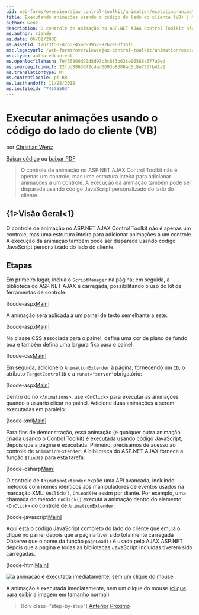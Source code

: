 ```yaml
---
uid: web-forms/overview/ajax-control-toolkit/animation/executing-animations-using-client-side-code-vb
title: Executando animações usando o código do lado do cliente (VB) | Microsoft Docs
author: wenz
description: O controle de animação no ASP.NET AJAX Control Toolkit não é apenas um controle, mas uma estrutura inteira para adicionar animações a um controle. A execução da animação...
ms.author: riande
ms.date: 06/02/2008
ms.assetid: f7073f50-d765-456d-9957-926ce60f35f6
msc.legacyurl: /web-forms/overview/ajax-control-toolkit/animation/executing-animations-using-client-side-code-vb
msc.type: authoredcontent
ms.openlocfilehash: 7ef36900d20d8d07c3c6f3b63ce96568a377a0ed
ms.sourcegitcommit: 22fbd8863672c4ad6693b8388ad5c8e753fb41a2
ms.translationtype: MT
ms.contentlocale: pt-BR
ms.lasthandoff: 11/28/2019
ms.locfileid: "74575503"
---
```

# <a name="executing-animations-using-client-side-code-vb"></a>Executar animações usando o código do lado do cliente (VB)

por [Christian Wenz](https://github.com/wenz)

[Baixar código](https://download.microsoft.com/download/f/9/a/f9a26acd-8df4-4484-8a18-199e4598f411/Animation10.vb.zip) ou [baixar PDF](https://download.microsoft.com/download/6/7/1/6718d452-ff89-4d3f-a90e-c74ec2d636a3/animation10VB.pdf)

> O controle de animação no ASP.NET AJAX Control Toolkit não é apenas um controle, mas uma estrutura inteira para adicionar animações a um controle. A execução da animação também pode ser disparada usando código JavaScript personalizado do lado do cliente.

## <a name="overview"></a>{1&gt;Visão Geral&lt;1}

O controle de animação no ASP.NET AJAX Control Toolkit não é apenas um controle, mas uma estrutura inteira para adicionar animações a um controle. A execução da animação também pode ser disparada usando código JavaScript personalizado do lado do cliente.

## <a name="steps"></a>Etapas

Em primeiro lugar, inclua o `ScriptManager` na página; em seguida, a biblioteca do ASP.NET AJAX é carregada, possibilitando o uso do kit de ferramentas de controle:

[!code-aspx[Main](executing-animations-using-client-side-code-vb/samples/sample1.aspx)]

A animação será aplicada a um painel de texto semelhante a este:

[!code-aspx[Main](executing-animations-using-client-side-code-vb/samples/sample2.aspx)]

Na classe CSS associada para o painel, defina uma cor de plano de fundo boa e também defina uma largura fixa para o painel:

[!code-css[Main](executing-animations-using-client-side-code-vb/samples/sample3.css)]

Em seguida, adicione o `AnimationExtender` à página, fornecendo um `ID`, o atributo `TargetControlID` e a `runat="server"`obrigatório:

[!code-aspx[Main](executing-animations-using-client-side-code-vb/samples/sample4.aspx)]

Dentro do nó `<Animations>`, use `<OnClick>` para executar as animações quando o usuário clicar no painel. Adicione duas animações a serem executadas em paralelo:

[!code-xml[Main](executing-animations-using-client-side-code-vb/samples/sample5.xml)]

Para fins de demonstração, essa animação (e qualquer outra animação criada usando o Control Toolkit) é executada usando código JavaScript, depois que a página é executada. Primeiro, precisamos de acesso ao controle de `AnimationExtender`. A biblioteca do ASP.NET AJAX fornece a função `$find()` para esta tarefa:

[!code-csharp[Main](executing-animations-using-client-side-code-vb/samples/sample6.cs)]

O controle de `AnimationExtender` expõe uma API avançada, incluindo métodos com nomes idênticos aos manipuladores de eventos usados na marcação XML: `OnClick()`, `OnLoad()`e assim por diante. Por exemplo, uma chamada do método `OnClick()` executa a animação dentro do elemento `<OnClick>` do controle de `AnimationExtender`:

[!code-javascript[Main](executing-animations-using-client-side-code-vb/samples/sample7.js)]

Aqui está o código JavaScript completo do lado do cliente que emula o clique no painel depois que a página tiver sido totalmente carregada Observe que o nome da função `pageLoad()` é usado pelo AJAX ASP.NET depois que a página e todas as bibliotecas JavaScript incluídas tiverem sido carregadas.

[!code-html[Main](executing-animations-using-client-side-code-vb/samples/sample8.html)]

[![a animação é executada imediatamente, sem um clique do mouse](executing-animations-using-client-side-code-vb/_static/image2.png)](executing-animations-using-client-side-code-vb/_static/image1.png)

A animação é executada imediatamente, sem um clique do mouse ([clique para exibir a imagem em tamanho normal](executing-animations-using-client-side-code-vb/_static/image3.png))

> [!div class="step-by-step"]
> [Anterior](modifying-animations-from-the-server-side-vb.md)
> [Próximo](changing-an-animation-using-client-side-code-vb.md)

